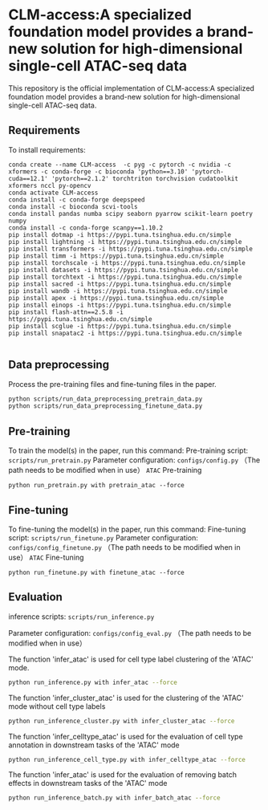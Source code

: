 
# CLM-access:A specialized foundation model provides a brand-new solution for high-dimensional single-cell ATAC-seq data

This repository is the official implementation of CLM-access:A specialized foundation model provides a brand-new solution for high-dimensional single-cell ATAC-seq data. 



## Requirements

To install requirements:

```setup
conda create --name CLM-access  -c pyg -c pytorch -c nvidia -c xformers -c conda-forge -c bioconda 'python==3.10' 'pytorch-cuda==12.1' 'pytorch==2.1.2' torchtriton torchvision cudatoolkit xformers nccl py-opencv
conda activate CLM-access
conda install -c conda-forge deepspeed
conda install -c bioconda scvi-tools
conda install pandas numba scipy seaborn pyarrow scikit-learn poetry numpy
conda install -c conda-forge scanpy==1.10.2
pip install dotmap -i https://pypi.tuna.tsinghua.edu.cn/simple
pip install lightning -i https://pypi.tuna.tsinghua.edu.cn/simple
pip install transformers -i https://pypi.tuna.tsinghua.edu.cn/simple
pip install timm -i https://pypi.tuna.tsinghua.edu.cn/simple
pip install torchscale -i https://pypi.tuna.tsinghua.edu.cn/simple
pip install datasets -i https://pypi.tuna.tsinghua.edu.cn/simple
pip install torchtext -i https://pypi.tuna.tsinghua.edu.cn/simple
pip install sacred -i https://pypi.tuna.tsinghua.edu.cn/simple
pip install wandb -i https://pypi.tuna.tsinghua.edu.cn/simple
pip install apex -i https://pypi.tuna.tsinghua.edu.cn/simple
pip install einops -i https://pypi.tuna.tsinghua.edu.cn/simple
pip install flash-attn==2.5.8 -i https://pypi.tuna.tsinghua.edu.cn/simple
pip install scglue -i https://pypi.tuna.tsinghua.edu.cn/simple
pip install snapatac2 -i https://pypi.tuna.tsinghua.edu.cn/simple


```

## Data preprocessing
Process the pre-training files and fine-tuning files in the paper.
```bash
python scripts/run_data_preprocessing_pretrain_data.py
python scripts/run_data_preprocessing_finetune_data.py
```

## Pre-training

To train the model(s) in the paper, run this command:
Pre-training script: `scripts/run_pretrain.py`
Parameter configuration: `configs/config.py` （The path needs to be modified when in use）
`ATAC` Pre-training
```train
python run_pretrain.py with pretrain_atac --force
```

## Fine-tuning

To fine-tuning the model(s) in the paper, run this command:
Fine-tuning script: `scripts/run_finetune.py`
Parameter configuration: `configs/config_finetune.py` （The path needs to be modified when in use）
`ATAC` Fine-tuning
```train
python run_finetune.py with finetune_atac --force
```



## Evaluation

inference scripts: `scripts/run_inference.py`

Parameter configuration: `configs/config_eval.py` （The path needs to be modified when in use）


The function 'infer_atac' is used for cell type label clustering of the 'ATAC' mode.
```bash
python run_inference.py with infer_atac --force
```
The function 'infer_cluster_atac' is used for the clustering of the 'ATAC' mode without cell type labels
```bash
python run_inference_cluster.py with infer_cluster_atac --force
```
The function 'infer_celltype_atac' is used for the evaluation of cell type annotation in downstream tasks of the 'ATAC' mode
```bash
python run_inference_cell_type.py with infer_celltype_atac --force
```
The function 'infer_atac' is used for the evaluation of removing batch effects in downstream tasks of the 'ATAC' mode
```bash
python run_inference_batch.py with infer_batch_atac --force
```




















